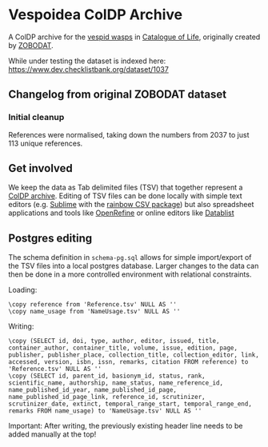 # Vespoidea ColDP Archive
A ColDP archive for the [vespid wasps](https://www.catalogueoflife.org/data/taxon/VP) in [Catalogue of Life](https://www.catalogueoflife.org/data/dataset/1037), originally created by [ZOBODAT](http://www.zobodat.at/).

While under testing the dataset is indexed here:
https://www.dev.checklistbank.org/dataset/1037

## Changelog from original ZOBODAT dataset


### Initial cleanup
References were normalised, taking down the numbers from 2037 to just 113 unique references.


## Get involved
We keep the data as Tab delimited files (TSV) that together represent a [ColDP archive](https://github.com/CatalogueOfLife/coldp/blob/master/README.md).
Editing of TSV files can be done locally with simple text editors (e.g. [Sublime](https://www.sublimetext.com) with the [rainbow CSV package](https://packagecontrol.io/packages/rainbow_csv)) but also spreadsheet applications and tools like [OpenRefine](http://openrefine.org) or online editors like [Datablist](https://app.datablist.com/)

## Postgres editing
The schema definition in `schema-pg.sql` allows for simple import/export of the TSV files into a local postgres database.
Larger changes to the data can then be done in a more controlled environment with relational constraints.

Loading:
```
\copy reference from 'Reference.tsv' NULL AS ''
\copy name_usage from 'NameUsage.tsv' NULL AS ''
```

Writing:
```
\copy (SELECT id, doi, type, author, editor, issued, title, container_author, container_title, volume, issue, edition, page, publisher, publisher_place, collection_title, collection_editor, link, accessed, version, isbn, issn, remarks, citation FROM reference) to 'Reference.tsv' NULL AS ''
\copy (SELECT id, parent_id, basionym_id, status, rank, scientific_name, authorship, name_status, name_reference_id, name_published_id_year, name_published_id_page, name_published_id_page_link, reference_id, scrutinizer, scrutinizer_date, extinct, temporal_range_start, temporal_range_end, remarks FROM name_usage) to 'NameUsage.tsv' NULL AS ''
```

Important: After writing, the previously existing header line needs to be added manually at the top!
